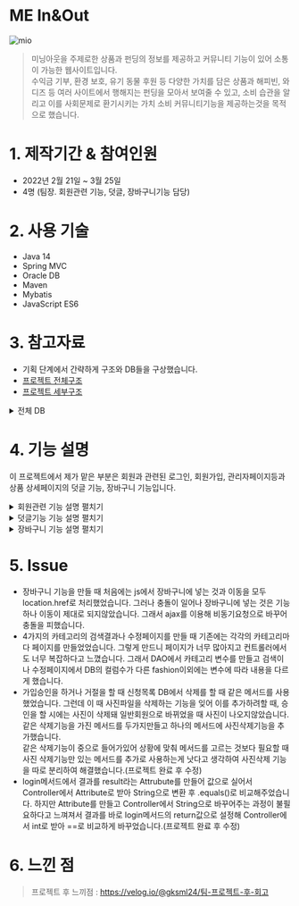# ME In&Out
![mio](https://user-images.githubusercontent.com/90094696/161173945-04d8404c-6b71-4704-ae6d-1d53bd9ae048.png)  
> 미닝아웃을 주제로한 상품과 펀딩의 정보를 제공하고 커뮤니티 기능이 있어 소통이 가능한 웹사이트입니다.  
> 수익금 기부, 환경 보호, 유기 동물 후원 등 다양한 가치를 담은 상품과 해피빈, 와디즈 등 여러 사이트에서 행해지는 펀딩을 모아서 보여줄 수 있고, 소비 습관을 알리고 이를 사회문제로 환기시키는 가치 소비 커뮤니티기능을
> 제공하는것을 목적으로 했습니다.


# 1. 제작기간 & 참여인원
* 2022년 2월 21일 ~ 3월 25일
* 4명 (팀장. 회원관련 기능, 덧글, 장바구니기능 담당)

# 2. 사용 기술
* Java 14
* Spring MVC
* Oracle DB
* Maven
* Mybatis
* JavaScript ES6

# 3. 참고자료
* 기획 단계에서 간략하게 구조와 DB들을 구상했습니다.   
* [프로젝트 전체구조](https://drive.google.com/file/d/1voVVVPvcnnfWAr6dQFk5IZL15XypMqGR/view)    
* [프로젝트 세부구조](https://drive.google.com/file/d/1sekZjojhVVqkqo02eQrnCGRvW7S-CBS7/view?usp=sharing)
<details markdown="1">
<summary>전체 DB</summary>

![DB](https://user-images.githubusercontent.com/90094696/164127886-f750b5ba-4d9b-40f1-a5d1-6f2aa53dc811.png)

</details>

# 4. 기능 설명
이 프로젝트에서 제가 맡은 부분은 회원과 관련된 로그인, 회원가입, 관리자페이지등과 상품 상세페이지의 덧글 기능, 장바구니 기능입니다.  

<details markdown="1">
<summary>회원관련 기능 설명 펼치기</summary>

### 1. 로그인

![제목 없는 프레젠테이션 (3)](https://user-images.githubusercontent.com/90094696/164469296-09c16b67-f428-437f-a571-5c10824bf98e.jpg)

<details markdown="1">
<summary>Controller(수정 포함)</summary>

```java
	// 기존
	@RequestMapping(value = "/account.login", method = RequestMethod.POST)
	public String login(Account account, HttpServletRequest request) {
		aDAO.login(account, request);
		aDAO.loginCheck(request);
		String result = (String) request.getAttribute("result");
		if (result.equals("1") || result.equals("2")) {
			request.setAttribute("contentPage", "account/loginFail.jsp");
		} else {
			pDAO.getProductrandom(request);
			request.setAttribute("contentPage", "home.jsp");
		}
		return "index";
	}
	
	// 수정 - 기존에는 Attribute를 가져와 String으로 변환 후 .equals()로 비교해주었지만 login메서드의 리턴값을 int로 받아 바로 변수에 대입 후 ==로 비교해주었다.
	@RequestMapping(value = "/account.login", method = RequestMethod.POST)
	public String login(Account account, HttpServletRequest request) {
		int result = aDAO.login(account, request);
		aDAO.loginCheck(request);
		if (result == 1 || result ==2) {
			request.setAttribute("contentPage", "account/loginFail.jsp");
		} else {
			pDAO.getProductrandom(request);
			request.setAttribute("contentPage", "home.jsp");
		}
		return "index";
	}
	
```
</details>

<details markdown="1">
<summary>DAO(수정 포함)</summary>

```java
	// 기존
	public void login(Account account, HttpServletRequest request) {
		Account dbAccount = ss.getMapper(AccountMapper.class).getAccountByID(account);
		if (dbAccount != null) {
			if (account.getA_pw().equals(dbAccount.getA_pw())) {
				request.getSession().setAttribute("loginAccount", dbAccount);
				request.getSession().setMaxInactiveInterval(60 * 1000);
				request.setAttribute("result", "0");
			} else {
				request.setAttribute("result", "1");// pw오류
			}
		} else {
			request.setAttribute("result", "2");// 없는 id
		}
	}
	
	// 수정 - Attribute를 생성하지않고 return값을 int로 받아 결과를 나타내준다. (프로젝트 완료 후 수정)
	public int login(Account account, HttpServletRequest request) {
		Account dbAccount = ss.getMapper(AccountMapper.class).getAccountByID(account);
		if (dbAccount != null) {
			if (account.getA_pw().equals(dbAccount.getA_pw())) {
				request.getSession().setAttribute("loginAccount", dbAccount);
				request.getSession().setMaxInactiveInterval(60 * 1000);
				return 0;
			} else {
				return 1;// pw오류
			}
		} else {
			return 2;// 없는 id
		}
	}
```
</details>

* 로그인은 사용자가 입력한 ID와 비밀번호를 패러미터 값으로 가져와 DB의 값과 일치한 경우에 세션을 얻어 Account 를 실었습니다.   
* 로그인이 실패할 경우를 구분하기위해 결과에 따라 다른 return값을 설정해주었습니다.( 프로젝트 완료 후 수정한 부분)

### 2. 회원가입 

![제목 없는 프레젠테이션 (2)](https://user-images.githubusercontent.com/90094696/164468334-b1cd0f7f-f385-4c81-a484-e8c20522ccbc.jpg)

<details markdown="1">
<summary>Ajax</summary>

```java
function idCheck(){
	$("#join_idInput").blur(function(){
		var id_check = document.getElementById("join_idInput");
		$.ajax({
			url : '/mio/account.idCheck?a_id='+id_check.value,
			type:'get',
			success : function(data){
				if(data == 1){
					// 1은 중복
					$("#id_check").text("이미 사용중인 id입니다.");
					$("#id_check").css("color","red");
					document.getElementById("idCheckOk").value="idUncheck";
				}else{
					if(id_check.value == ""){
					$("#id_check").text("id를 입력해주세요.");
					$("#id_check").css("color","red");
					}else if(containsHS(id_check)){
						$("#id_check").text("영어/숫자만 입력해주세요.");
						$("#id_check").css("color","red");
					}else if(lessThan(id_check,6)){
						$("#id_check").text("6자 이상 입력해주세요.");
						$("#id_check").css("color","red");
					}
					else{
						$("#id_check").text("사용 가능한 ID입니다.");
						$("#id_check").css("color","green");
						document.getElementById("idCheckOk").value="idCheckOk";
					
					}
				}
			}
		});
	});
}
```
</details>

<details markdown="1">
<summary>Controller,DAO</summary>

```java
// Controller
@RequestMapping(value = "/account.idCheck", method = RequestMethod.GET)
	@ResponseBody
	public int idCheck(@RequestParam("a_id") String a_id, HttpServletRequest request) {
		aDAO.loginCheck(request);
		return aDAO.idCheck(a_id);
	}
  
// DAO
public int idCheck(String a_id) {
		int result1;
		int result2;
		
		result1 = ss.getMapper(AccountMapper.class).idCheck(a_id);
		result2 = ss.getMapper(AccountMapper.class).idCheckS(a_id);
		
		int result;
		
		if (result1 == 1 || result2 == 1) {
			result = 1;
		} else {
			result = 0;
		}
		return result;
	}
	
// 회원가입 DAO
public void joinGeneral(Account account, HttpServletRequest request) {
	String path = request.getSession().getServletContext().getRealPath("resources/img_account");
	MultipartRequest mr = null;
	try {
		mr = new MultipartRequest(request, path, 10 * 1024 * 1024, "utf-8", new DefaultFileRenamePolicy());
	} catch (Exception e) {
		e.printStackTrace();
		request.setAttribute("result", "가입실패"); // 확인용
		return;
	}

	try {
		String join_id = mr.getParameter("a_id");
		String join_pw = mr.getParameter("a_pw");
		String join_name = mr.getParameter("a_name");
		String join_grade = mr.getParameter("a_grade");
		String join_phone = mr.getParameter("a_phone");
		String join_question = mr.getParameter("a_question");
		String join_answer = mr.getParameter("a_answer");
		String join_addr1 = mr.getParameter("a_addr1");
		String join_addr2 = mr.getParameter("a_addr2");
		String join_addr3 = mr.getParameter("a_addr3");
		String join_addr = join_addr1 + "!" + join_addr2 + "!" + join_addr3;
		String join_photo = mr.getFilesystemName("a_img");
		join_photo = URLEncoder.encode(join_photo, "utf-8");
		join_photo = join_photo.replace("+", " ");

		account.setA_id(join_id);
		account.setA_pw(join_pw);
		account.setA_name(join_name);
		account.setA_grade(join_grade);
		account.setA_addr(join_addr);
		account.setA_img(join_photo);
		account.setA_grade(join_grade);
		account.setA_phone(join_phone);
		account.setA_question(join_question);
		account.setA_answer(join_answer);

		if (ss.getMapper(AccountMapper.class).joinGeneral(account) == 1) {
			request.setAttribute("result", "가입성공");
		} else {
			request.setAttribute("result", "가입실패");
		}
	} catch (Exception e) {
		e.printStackTrace();
		String fileName = mr.getFilesystemName("a_img");
		new File(path + "/" + fileName).delete();
		request.setAttribute("result", "가입실패");
	}
}
```
</details>

* ID 중복체크에서는 ajax 비동기요청으로 입력값에 따른 결과를 표시해주었습니다.
* 이 때 중복체크를 하지 않았을 경우 가입이 되지않도록 확인용 변수를 만들어 사용가능한 ID를 입력했을 경우에만 변수를 확인완료된 값으로 변경해주었습니다.
* 다른 값들에는 js를 이용해 유효성검사를 해주었습니다.   
* 유효성 검사를 통과한 경우 MultipartRequest를 이용해 POST방식으로 Controller에 요청을 보냅니다.   
* DefaultFileRenamePolicy를 이용해 사진 파일명의 중복을 방지했습니다.   
* 일반 회원의 경우 바로 회원DB에, 판매자의 경우 가입신청DB에 insert됩니다.   

### 3. 관리자페이지
* 관리자 페이지는 등급조정과 가입승인 두가지 기능이 있습니다. jstl을 이용해서 관리자 등급일 때만 버튼이 활성화됩니다.   

![제목 없는 프레젠테이션 (4)](https://user-images.githubusercontent.com/90094696/164470231-0f9c1bea-c735-4d84-a42e-e1a2d0fe0a3a.jpg)

<details markdown="1">
<summary>Controller,DAO</summary>

```java
// Controller
@RequestMapping(value = "/account.updateGrade", method = RequestMethod.GET)
	public String updateGrade(Account account, HttpServletRequest request) {
		if (aDAO.loginCheck(request)) {
			aDAO.updateGrade(account, request);
			aDAO.getAllAccount(1, request);
			request.setAttribute("contentPage", "account/updateGrade.jsp");
		} else {
			pDAO.getProductrandom(request);
			request.setAttribute("contentPage", "home.jsp");
		}
		return "index";
	}
// DAO
public void updateGrade(Account account, HttpServletRequest request) {
		if (ss.getMapper(AccountMapper.class).updateGrade(account) == 1) {
			request.setAttribute("result", "수정성공"); // 확인용
		} else {
			request.setAttribute("result", "수정실패");
		}
	}
```
</details>  

* 등급별로 회원목록을 나열하고 Select로 변경할 등급을 고를 수 있게 하였습니다.  
* 등급 조정에서는 ID와 변경할 등급의 정보를 GET방식으로 Controller에 요청을 보냅니다. 
* pk인 ID로 where절을 만들어 등급을 수정해줍니다.   

![제목 없는 프레젠테이션 (5)](https://user-images.githubusercontent.com/90094696/164471433-fe9aa9c5-70b8-4819-a15a-8cea503c9dc3.jpg)

<details markdown="1">
<summary>Controller,DAO</summary>

```java
// Controller
@RequestMapping(value = "/account.sellerJoin.do", method = RequestMethod.GET)
	public String sellerJoin(Account account, Seller seller, HttpServletRequest request) {
		if (aDAO.loginCheck(request)) {
			aDAO.sellerToAccount(account, seller, request);
			aDAO.deleteSellerjoin(seller, request);
			aDAO.getSeller(request);
			request.setAttribute("contentPage", "account/joinConfirm.jsp");
		} else {
			pDAO.getProductrandom(request);
			request.setAttribute("contentPage", "home.jsp");
		}
		return "index";
	}
// DAO
public void sellerToAccount(Account account, Seller seller, HttpServletRequest request) {
		Seller sellerApproved = ss.getMapper(AccountMapper.class).getSellerById(seller);
		account.setA_id(sellerApproved.getA_s_id());
		account.setA_pw(sellerApproved.getS_pw());
		account.setA_name(sellerApproved.getS_name());
		account.setA_addr(sellerApproved.getS_addr());
		account.setA_phone(sellerApproved.getS_phone());
		account.setA_img(sellerApproved.getS_img());
		account.setA_grade(sellerApproved.getS_grade());
		account.setA_question(sellerApproved.getS_question());
		account.setA_answer(sellerApproved.getS_answer());

		if (ss.getMapper(AccountMapper.class).joinGeneral(account) == 1) {
			request.setAttribute("result", "가입성공"); // 확인용
		} else {
			request.setAttribute("result", "가입실패");
		}
	}
```
</details>

* 가입 승인 리스트에서 자세히보기를 클릭하면 가입 신청자의 pk값을 패러미터로 GET요청을해 해당 신청자의 상세페이지로 이동합니다.   
* 가입 승인은 신청목록에 있는 판매자의 정보들을 일반회원의 VO에 담아 일반회원으로 등록하고 기존의 신청목록에서 기록을 삭제합니다. 이 때 승인을 허가하면 사진은 그대로 남아 회원DB에 등록되고, 거절하면 사진파일을 삭제해줍니다.   

### 4. 마이페이지


<details markdown="1">
<summary>정보 수정 DAO</summary>

```java
public void updateAccount(Account account, HttpServletRequest request) {
		String path = request.getSession().getServletContext().getRealPath("resources/img_account");
		MultipartRequest mr = null;
		Account loginMember = (Account) request.getSession().getAttribute("loginAccount");
		String oldFile = loginMember.getA_img();
		String newFile = null;
		try {
			mr = new MultipartRequest(request, path, 10 * 1024 * 1024, "utf-8", new DefaultFileRenamePolicy());
			newFile = mr.getFilesystemName("jm_photo");
			if (newFile == null) {
				newFile = oldFile;
			} else {
				newFile = URLEncoder.encode(newFile, "utf-8");
				newFile = newFile.replace("+", " ");
			}
		} catch (Exception e) {
			e.printStackTrace();
			request.setAttribute("result", "수정실패"); // 확인용
			return;
		}
		try {
			String join_id = mr.getParameter("jm_id");
			String join_pw = mr.getParameter("jm_pw");
			String join_name = mr.getParameter("jm_name");
			String join_addr1 = mr.getParameter("jm_addr1");
			String join_addr2 = mr.getParameter("jm_addr2");
			String join_addr3 = mr.getParameter("jm_addr3");
			String join_addr = join_addr1 + "!" + join_addr2 + "!" + join_addr3;
			String join_img = newFile;
			String join_phone = mr.getParameter("jm_phone");

			account.setA_id(join_id);
			account.setA_pw(join_pw);
			account.setA_name(join_name);
			account.setA_addr(join_addr);
			account.setA_img(join_img);
			account.setA_phone(join_phone);

			if (ss.getMapper(AccountMapper.class).updateAccount(account) == 1) {
				request.setAttribute("result", "수정성공");
				account = ss.getMapper(AccountMapper.class).getAccountByID(account);
				request.getSession().setAttribute("loginAccount", account);
				if (!oldFile.equals(newFile)) {
					oldFile = URLDecoder.decode(oldFile, "utf-8");
					new File(path + "/" + oldFile).delete();
				}
			} else {
				request.setAttribute("result", "수정실패");
				if (!oldFile.equals(newFile)) {
					newFile = URLDecoder.decode(newFile, "utf-8");
					new File(path + "/" + newFile).delete();
				}
			}
		} catch (Exception e) {
			e.printStackTrace();
			request.setAttribute("result", "수정실패");
			if (!oldFile.equals(newFile)) {
				try {
					newFile = URLDecoder.decode(newFile, "utf-8");
				} catch (UnsupportedEncodingException e1) {
				}
				new File(path + "/" + newFile).delete();
			}
		}
	}
```
</details>


* 마이페이지에서는 가입시 입력한 정보 열람, 정보 수정, 탈퇴가 가능합니다. 

* 마이페이지에 접근시 로그인되어있는 세션에 있는 Account객체의  불러와 표시해줍니다.

* 수정의 경우 pk값인 ID외의 값들을 수정할 수 있습니다. 수정 페이지에서 기존값을 value로 설정해 수정전에 볼 수 있게했습니다.   

* 탈퇴버튼을 누를 시 ID와 PW를 입력해야하고 현재 세션의 ID와 PW의 정보와 입력값이 다를 경우 넘어가지않도록 javascript로 유효성겁사를 넣었습니다. 

</details>

<details markdown="1">
<summary>덧글기능 기능 설명 펼치기</summary>

![제목 없는 프레젠테이션 (7)](https://user-images.githubusercontent.com/90094696/164476459-51c2d869-d877-4558-b4d8-09de4b111f22.jpg)


<details markdown="1">
<summary>jQuery</summary>

```java
$(function () {
	
	$('#star a').click(function(){ 
		
		 $(this).parent().children("a").removeClass("on");    
		 $(this).addClass("on").prevAll("a").addClass("on");
		 console.log($(this).attr("value"));
		 let rate = $(this).attr("value");
		  document.productReply.r_rate.value=rate;
		  return false;
		});
	
	let rate;
	$('.starRate').each(function (i,s) {
		rate = $(this).attr('value');
		let starResult = $('<span class="starRateResult"></span>')
		
		if(rate == 1){
			 $(this).append(starResult)
			 starResult.text('★☆☆☆☆')
		}else if(rate == 2){
			 $(this).append(starResult)
			 starResult.text('★★☆☆☆')
		}else if(rate == 3){
			 $(this).append(starResult)
			 starResult.text('★★★☆☆')
		}else if(rate == 4){
			 $(this).append(starResult)
			 starResult.text('★★★★☆')
		}else if(rate == 5){
			 $(this).append(starResult)
			 starResult.text('★★★★★')
		}
	});
});
```
</details>

* 덧글 작성은 로그인한 회원만 가능하도록 jstl의 if로 제한을 걸어줬습니다.
* 덧글의 별점은 jQuery를 이용해 구현했습니다. 별점에 따른 숫자를 rate에 저장한 후 덧글을 불러올 때 저장된 rate에 따라 별점이 표시됩니다.   
* 덧글은 상품pk를 외래키로 참고하고 on delete cascade를 이용해 상품이 사라질 경우 그 상품에 등록된 덧글도 같이 삭제되게했습니다.

</details>

<details markdown="1">
<summary>장바구니 기능 설명 펼치기</summary>


![제목 없는 프레젠테이션 (2)](https://user-images.githubusercontent.com/90094696/164352961-b609a72c-56d6-484f-9237-4e28c7bed196.jpg)

<details markdown="1">
<summary>JavaScript</summary>

```java
function goCart(i,p,price,c,photo) {
	let amount = document.getElementById("amount").value;
	let ok = confirm("장바구니에 담으시겠습니까?")
	if (ok) {
		$.ajax({
			url :'/mio/product.insert.cart?c_p_no=' + p + "&c_a_id=" + i + "&c_quantity="
				+amount+"&c_price=" + price + "&p_num="+ p +"&c_category="+ c + "&c_p_photo=" + photo,
			type:'get',
			success :alert("장바구니에 담겼습니다.")
		});
		
		let ok2 = confirm("장바구니로 이동하시겠습니까?")
		if (ok2) {
			window.location.href = "product.go.cart"

		}
	}
}
```
</details>

* 장바구니는 js를 이용하였는데, 이 때 ajax로 장바구니에 넣는 비동기 요청을 보내고, location.href로 장바구니로 이동합니다.   
* Session의 사용자 ID를 이용해 cart DB에 상품pk, 가격등의 정보를 등록합니다. ID와 상품pk를 외래키로 참고하며 on delete cascade를 이용해 탈퇴하거나 상품이 삭제되면 장바구니에서도 삭제되게했습니다.
</details>

# 5. Issue
* 장바구니 기능을 만들 때 처음에는 js에서 장바구니에 넣는 것과 이동을 모두 location.href로 처리했었습니다. 그러나 충돌이 일어나 장바구니에 넣는 것은 기능하나 이동이 제대로 되지않았습니다. 그래서 ajax를 이용해 비동기요청으로 바꾸어 충돌을 피했습니다.
* 4가지의 카테고리의 검색결과나 수정페이지를 만들 때 기존에는 각각의 카테고리마다 페이지를 만들었었습니다. 그렇게 만드니 페이지가 너무 많아지고 컨트롤러에서도 너무 복잡하다고 느꼈습니다. 그래서 DAO에서 카테고리 변수를 만들고 검색이나 수정페이지에서 DB의 컬럼수가 다른 fashion이외에는 변수에 따라 내용을 다르게 했습니다. 
* 가입승인을 하거나 거절을 할 때 신청목록 DB에서 삭제를 할 때 같은 메서드를 사용했었습니다. 그런데 이 때 사진파일을 삭제하는 기능을 잊어 이를 추가하려할 때, 승인을 할 시에는 사진이 삭제돼 일반회원으로 바뀌었을 때 사진이 나오지않았습니다. 같은 삭제기능을 가진 메서드를 두가지만들고 하나의 메서드에 사진삭제기능을 추가했습니다.   
같은 삭제기능이 중으로 들어가있어 상황에 맞춰 메서드를 고르는 것보다 필요할 때 사진 삭제기능만 있는 메서드를 추가로 사용하는게 낫다고 생각하여 사진삭제 기능을 따로 분리하여 해결했습니다.(프로젝트 완료 후 수정)   
* login메서드에서 결과를 result라는 Attrubute를 만들어 값으로 실어서 Controller에서 Attribute로 받아 String으로 변환 후 .equals()로 비교해주었습니다. 하지만 Attribute를 만들고 Controller에서 String으로 바꾸어주는 과정이 불필요하다고 느껴져서 결과를 바로 login메서드의 return값으로 설정해 Controller에서 int로 받아 ==로 비교하게 바꾸었습니다.(프로젝트 완료 후 수정)

# 6. 느낀 점
> 프로젝트 후 느끼점 : https://velog.io/@gksml24/팀-프로젝트-후-회고

